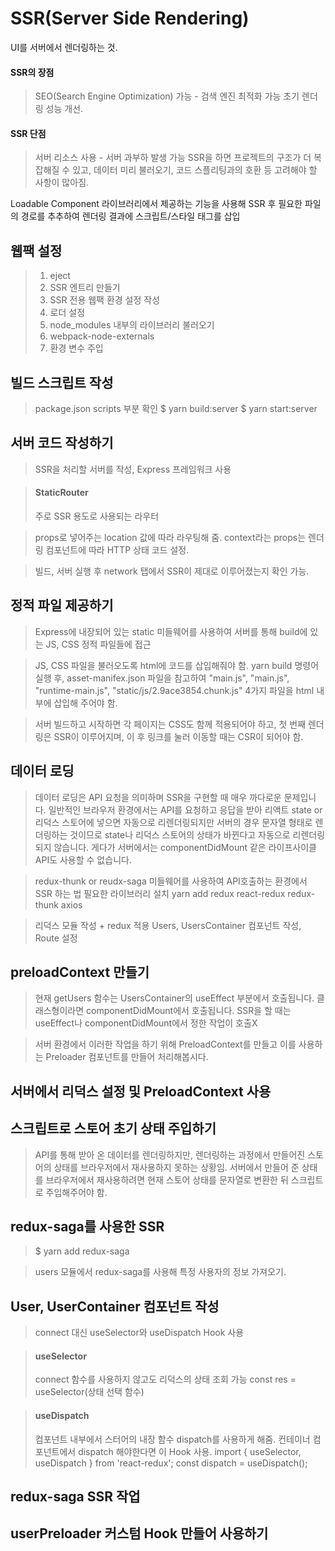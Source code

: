 SSR(Server Side Rendering)
==========================
UI를 서버에서 렌더링하는 것.

#### SSR의 장점
>SEO(Search Engine Optimization) 가능 - 검색 엔진 최적화 가능
>초기 렌더링 성능 개선.

#### SSR 단점
>서버 리소스 사용 - 서버 과부하 발생 가능
>SSR을 하면 프로젝트의 구조가 더 복잡해질 수 있고, 데이터 미리 불러오기, 코드 스플리팅과의 호환 등 고려해야 할 사항이 많아짐.

Loadable Component 라이브러리에서 제공하는 기능을 사용해 SSR 후 
필요한 파일의 경로를 추추하여 렌더링 결과에 스크립트/스타일 태그를 삽입

## 웹팩 설정
> 1. eject
> 2. SSR 엔트리 만들기
> 3. SSR 전용 웹팩 환경 설정 작성
> 4. 로더 설정
> 5. node_modules 내부의 라이브러리 불러오기
> 6. webpack-node-externals
> 7. 환경 변수 주입

## 빌드 스크립트 작성
>package.json scripts 부분 확인
>$ yarn build:server
>$ yarn start:server

## 서버 코드 작성하기
>SSR을 처리할 서버를 작성, Express 프레임워크 사용

>#### StaticRouter
>주로 SSR 용도로 사용되는 라우터

>props로 넣어주는 location 값에 따라 라우팅해 줌.
>context라는 props는 렌더링 컴포넌트에 따라 HTTP 상태 코드 설정.

>빌드, 서버 실행 후 network 탭에서 SSR이 제대로 이루어졌는지 확인 가능.

## 정적 파일 제공하기
>Express에 내장되어 있는 static 미들웨어를 사용하여 서버를 통해 build에 있는 JS, CSS 정적 파일들에 접근 

>JS, CSS 파일을 불러오도록 html에 코드를 삽입해줘야 함.
>yarn build 명령어 실행 후, asset-manifex.json 파일을 참고하여
>"main.js", "main.js", "runtime-main.js", "static/js/2.9ace3854.chunk.js"
>4가지 파일을 html 내부에 삽입해 주어야 함.

>서버 빌드하고 시작하면
>각 페이지는 CSS도 함께 적용되어야 하고, 첫 번째 렌더링은 SSR이 이루어지며,
>이 후 링크를 눌러 이동할 때는 CSR이 되어야 함.

## 데이터 로딩
>데이터 로딩은 API 요청을 의미하며 SSR을 구현할 때 매우 까다로운 문제입니다.
>일반적인 브라우저 환경에서는 API를 요청하고 응답을 받아 리액트 state or 리덕스 스토어에
>넣으면 자동으로 리렌더링되지만 서버의 경우 문자열 형태로 렌더링하는 것이므로
>state나 리덕스 스토어의 상태가 바뀐다고 자동으로 리렌더링되지 않습니다.
>게다가 서버에서는 componentDidMount 같은 라이프사이클 API도 사용할 수 없습니다.

>redux-thunk or reudx-saga 미들웨어를 사용하여 API호출하는 환경에서 SSR 하는 법
>필요한 라이브러리 설치
>yarn add redux react-redux redux-thunk axios

>리덕스 모듈 작성 + redux 적용
>Users, UsersContainer 컴포넌트 작성, Route 설정

## preloadContext 만들기
>현재 getUsers 함수는 UsersContainer의 useEffect 부분에서 호출됩니다.
>클래스형이라면 componentDidMount에서 호출됩니다.
>SSR을 할 때는 useEffect나 componentDidMount에서 정한 작업이 호출X

>서버 환경에서 이러한 작업을 하기 위해 PreloadContext를 만들고 
>이를 사용하는 Preloader 컴포넌트를 만들어 처리해봅시다.

## 서버에서 리덕스 설정 및 PreloadContext 사용

## 스크립트로 스토어 초기 상태 주입하기
>API를 통해 받아 온 데이터를 렌더링하지만, 렌더링하는 과정에서 만들어진 스토어의 상태를
>브라우저에서 재사용하지 못하는 상황임. 서버에서 만들어 준 상태를 브라우저에서 재사용하려면
>현재 스토어 상태를 문자열로 변환한 뒤 스크립트로 주입해주어야 함.

## redux-saga를 사용한 SSR
>$ yarn add redux-saga

> users 모듈에서 redux-saga를 사용해 특정 사용자의 정보 가져오기.

## User, UserContainer 컴포넌트 작성
>connect 대신 useSelector와 useDispatch Hook 사용

>#### useSelector
>connect 함수를 사용하지 않고도 리덕스의 상태 조회 가능
>const res = useSelector(상태 선택 함수)

>#### useDispatch
>컴포넌트 내부에서 스터어의 내장 함수 dispatch를 사용하게 해줌.
>컨테이너 컴포넌트에서 dispatch 해야한다면 이 Hook 사용.
>import { useSelector, useDispatch } from 'react-redux';
>const dispatch = useDispatch();

## redux-saga SSR 작업

## userPreloader 커스텀 Hook 만들어 사용하기
